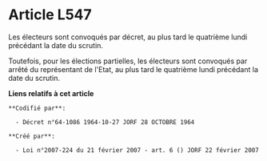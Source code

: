 # Article L547

Les électeurs sont convoqués par décret, au plus tard le quatrième lundi précédant la date du scrutin.

Toutefois, pour les élections partielles, les électeurs sont convoqués par arrêté du représentant de l'Etat, au plus tard le
quatrième lundi précédant la date du scrutin.

**Liens relatifs à cet article**

	**Codifié par**:

	  - Décret n°64-1086 1964-10-27 JORF 28 OCTOBRE 1964

	**Créé par**:

	  - Loi n°2007-224 du 21 février 2007 - art. 6 () JORF 22 février 2007
